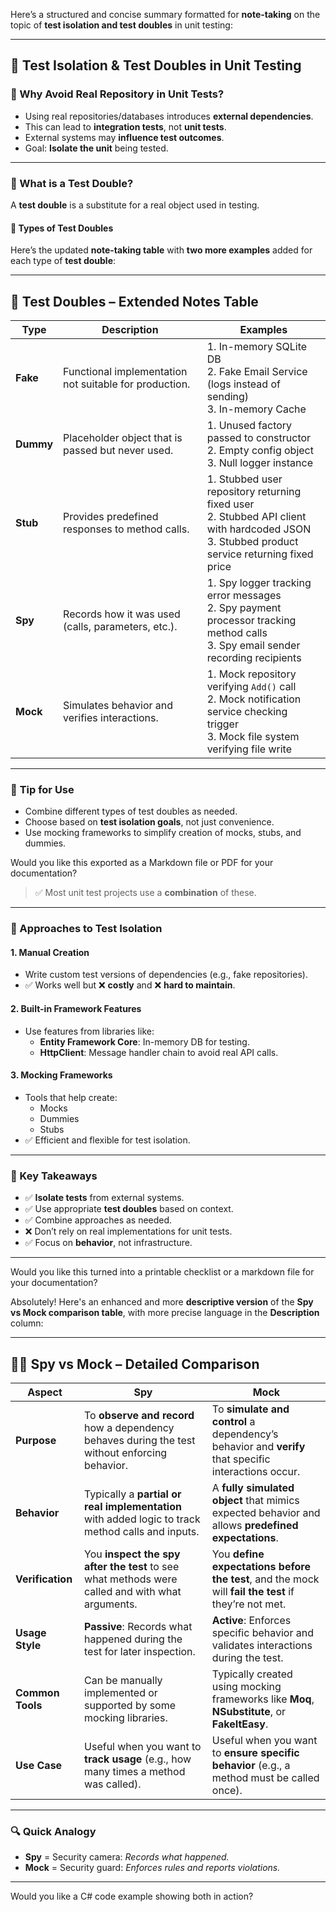 Here’s a structured and concise summary formatted for **note-taking** on the topic of **test isolation and test doubles** in unit testing:

---

## 🧪 **Test Isolation & Test Doubles in Unit Testing**

### 🔹 Why Avoid Real Repository in Unit Tests?

- Using real repositories/databases introduces **external dependencies**.
- This can lead to **integration tests**, not **unit tests**.
- External systems may **influence test outcomes**.
- Goal: **Isolate the unit** being tested.

---

### 🔹 What is a Test Double?

A **test double** is a substitute for a real object used in testing.

#### 🧩 **Types of Test Doubles**

Here’s the updated **note-taking table** with **two more examples** added for each type of **test double**:

---

## 🧪 **Test Doubles – Extended Notes Table**

|**Type**|**Description**|**Examples**|
|---|---|---|
|**Fake**|Functional implementation not suitable for production.|1. In-memory SQLite DB  <br>2. Fake Email Service (logs instead of sending)  <br>3. In-memory Cache|
|**Dummy**|Placeholder object that is passed but never used.|1. Unused factory passed to constructor  <br>2. Empty config object  <br>3. Null logger instance|
|**Stub**|Provides predefined responses to method calls.|1. Stubbed user repository returning fixed user  <br>2. Stubbed API client with hardcoded JSON  <br>3. Stubbed product service returning fixed price|
|**Spy**|Records how it was used (calls, parameters, etc.).|1. Spy logger tracking error messages  <br>2. Spy payment processor tracking method calls  <br>3. Spy email sender recording recipients|
|**Mock**|Simulates behavior and verifies interactions.|1. Mock repository verifying `Add()` call  <br>2. Mock notification service checking trigger  <br>3. Mock file system verifying file write|

---

### 🧠 **Tip for Use**

- Combine different types of test doubles as needed.
- Choose based on **test isolation goals**, not just convenience.
- Use mocking frameworks to simplify creation of mocks, stubs, and dummies.

Would you like this exported as a Markdown file or PDF for your documentation?

> ✅ Most unit test projects use a **combination** of these.

---

### 🔹 Approaches to Test Isolation

#### 1. **Manual Creation**

- Write custom test versions of dependencies (e.g., fake repositories).
- ✅ Works well but ❌ **costly** and ❌ **hard to maintain**.

#### 2. **Built-in Framework Features**

- Use features from libraries like:
    - **Entity Framework Core**: In-memory DB for testing.
    - **HttpClient**: Message handler chain to avoid real API calls.

#### 3. **Mocking Frameworks**

- Tools that help create:
    - Mocks
    - Dummies
    - Stubs
- ✅ Efficient and flexible for test isolation.

---

### 🔹 Key Takeaways

- ✅ **Isolate tests** from external systems.
- ✅ Use appropriate **test doubles** based on context.
- ✅ Combine approaches as needed.
- ❌ Don’t rely on real implementations for unit tests.
- ✅ Focus on **behavior**, not infrastructure.

---

Would you like this turned into a printable checklist or a markdown file for your documentation?

Absolutely! Here's an enhanced and more **descriptive version** of the **Spy vs Mock comparison table**, with more precise language in the **Description** column:

---

## 🕵️‍♂️ **Spy vs Mock – Detailed Comparison**

|**Aspect**|**Spy**|**Mock**|
|---|---|---|
|**Purpose**|To **observe and record** how a dependency behaves during the test without enforcing behavior.|To **simulate and control** a dependency’s behavior and **verify** that specific interactions occur.|
|**Behavior**|Typically a **partial or real implementation** with added logic to track method calls and inputs.|A **fully simulated object** that mimics expected behavior and allows **predefined expectations**.|
|**Verification**|You **inspect the spy after the test** to see what methods were called and with what arguments.|You **define expectations before the test**, and the mock will **fail the test** if they’re not met.|
|**Usage Style**|**Passive**: Records what happened during the test for later inspection.|**Active**: Enforces specific behavior and validates interactions during the test.|
|**Common Tools**|Can be manually implemented or supported by some mocking libraries.|Typically created using mocking frameworks like **Moq**, **NSubstitute**, or **FakeItEasy**.|
|**Use Case**|Useful when you want to **track usage** (e.g., how many times a method was called).|Useful when you want to **ensure specific behavior** (e.g., a method must be called once).|

---

### 🔍 Quick Analogy

- **Spy** = Security camera: _Records what happened._
- **Mock** = Security guard: _Enforces rules and reports violations._

---

Would you like a C# code example showing both in action?